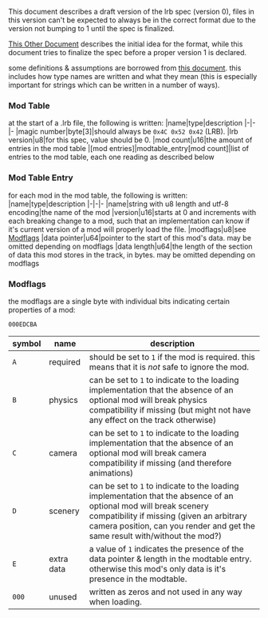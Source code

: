 This document describes a draft version of the lrb spec (version 0), files in this version can't be expected to always be in the correct format due to the version not bumping to 1 until the spec is finalized.

[This Other Document](https://tilde.town/~moss/lrr/lrb_proposal.html) describes the initial idea for the format, while this document tries to finalize the spec before a proper version 1 is declared.

some definitions & assumptions are borrowed from [this document](https://github.com/lrbspec/conventions). this includes how type names are written and what they mean (this is especially important for strings which can be written in a number of ways).

### Mod Table
at the start of a .lrb file, the following is written:
|name|type|description
|-|-|-
|magic number|byte[3]|should always be `0x4C 0x52 0x42` (LRB).
|lrb version|u8|for this spec, value should be 0.
|mod count|u16|the amount of entries in the mod table
|[mod entries]|modtable_entry[mod count]|list of entries to the mod table, each one reading as described below

### Mod Table Entry
for each mod in the mod table, the following is written:
|name|type|description
|-|-|-
|name|string with u8 length and utf-8 encoding|the name of the mod
|version|u16|starts at 0 and increments with each breaking change to a mod, such that an implementation can know if it's current version of a mod will properly load the file.
|modflags|u8|see [Modflags](#modflags)
|data pointer|u64|pointer to the start of this mod's data. may be omitted depending on modflags
|data length|u64|the length of the section of data this mod stores in the track, in bytes. may be omitted depending on modflags

### Modflags
the modflags are a single byte with individual bits indicating certain properties of a mod:

`000EDCBA`

|symbol|name|description
|-|-|-
|`A`|required|should be set to `1` if the mod is required. this means that it is *not* safe to ignore the mod.
|`B`|physics|can be set to `1` to indicate to the loading implementation that the absence of an optional mod will break physics compatibility if missing (but might not have any effect on the track otherwise)
|`C`|camera|can be set to `1` to indicate to the loading implementation that the absence of an optional mod will break camera compatibility if missing (and therefore animations)
|`D`|scenery|can be set to `1` to indicate to the loading implementation that the absence of an optional mod will break scenery compatibility if missing (given an arbitrary camera position, can you render and get the same result with/without the mod?)
|`E`|extra data|a value of `1` indicates the presence of the data pointer & length in the modtable entry. otherwise this mod's only data is it's presence in the modtable.
|`000`|unused|written as zeros and not used in any way when loading.
